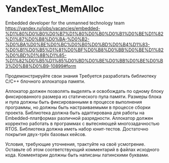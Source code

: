# YandexTest_MemAlloc
Embedded developer for the unmanned technology team
https://yandex.ru/jobs/vacancies/embedded-%D1%80%D0%B0%D0%B7%D1%80%D0%B0%D0%B1%D0%BE%D1%82%D1%87%D0%B8%D0%BA-%D0%B2-%D0%BA%D0%BE%D0%BC%D0%B0%D0%BD%D0%B4%D1%83-%D0%B1%D0%B5%D1%81%D0%BF%D0%B8%D0%BB%D0%BE%D1%82%D0%BD%D1%8B%D1%85-%D1%82%D0%B5%D1%85%D0%BD%D0%BE%D0%BB%D0%BE%D0%B3%D0%B8%D0%B9-10899#form

Продемонстрируйте свои знания
Требуется разработать библиотеку C/C++ блочного аллокатора памяти.

Аллокатор должен позволять выделять и освобождать по одному блоку фиксированного размера из статического пула памяти. Размеры блока и пула должны быть фиксированными в процессе выполнения программы, но должны быть настраиваемыми в процессе сборки проекта. Библиотека должна быть адаптирована для работы на Embedded-платформах различной разрядности. Аллокатор должен корректно работать в программах с вытесняющей многозадачностью RTOS. Библиотека должна иметь набор юнит-тестов. Достаточно покрытия двух-трёх базовых кейсов.

Условия, требующие уточнения, трактуйте на своё усмотрение. Оставьте об этом соответствующий комментарий в файлах исходного кода. Комментарии должны быть написаны латинскими буквами.
